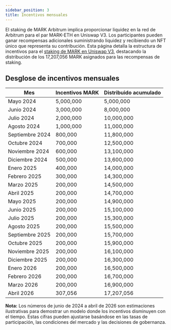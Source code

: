 ```yaml
---
sidebar_position: 3
title: Incentivos mensuales
---
```


El staking de MARK Arbitrum implica proporcionar liquidez en la red de Arbitrum para el par MARK-ETH en Uniswap V3. Los participantes pueden ganar recompensas adicionales suministrando liquidez y recibiendo un NFT único que representa su contribución. Esta página detalla la estructura de incentivos para el [staking de MARK en Uniswap V3](staking-mark-arbitrum.md), destacando la distribución de los 17,207,056 MARK asignados para las recompensas de staking.

## Desglose de incentivos mensuales

| Mes | Incentivos MARK | Distribuido acumulado |
|-----------|-----------------|------------------------|
| Mayo 2024 | 5,000,000 | 5,000,000 |
| Junio 2024 | 3,000,000 | 8,000,000 |
| Julio 2024 | 2,000,000 | 10,000,000 |
| Agosto 2024 | 1,000,000 | 11,000,000 |
| Septiembre 2024 | 800,000 | 11,800,000 |
| Octubre 2024 | 700,000 | 12,500,000 |
| Noviembre 2024 | 600,000 | 13,100,000 |
| Diciembre 2024 | 500,000 | 13,600,000 |
| Enero 2025 | 400,000 | 14,000,000 |
| Febrero 2025 | 300,000 | 14,300,000 |
| Marzo 2025 | 200,000 | 14,500,000 |
| Abril 2025 | 200,000 | 14,700,000 |
| Mayo 2025 | 200,000 | 14,900,000 |
| Junio 2025 | 200,000 | 15,100,000 |
| Julio 2025 | 200,000 | 15,300,000 |
| Agosto 2025 | 200,000 | 15,500,000 |
| Septiembre 2025 | 200,000 | 15,700,000 |
| Octubre 2025 | 200,000 | 15,900,000 |
| Noviembre 2025 | 200,000 | 16,100,000 |
| Diciembre 2025 | 200,000 | 16,300,000 |
| Enero 2026 | 200,000 | 16,500,000 |
| Febrero 2026 | 200,000 | 16,700,000 |
| Marzo 2026 | 200,000 | 16,900,000 |
| Abril 2026 | 307,056 | 17,207,056 |

**Nota:** Los números de junio de 2024 a abril de 2026 son estimaciones ilustrativas para demostrar un modelo donde los incentivos disminuyen con el tiempo. Estas cifras pueden ajustarse basándose en las tasas de participación, las condiciones del mercado y las decisiones de gobernanza.
